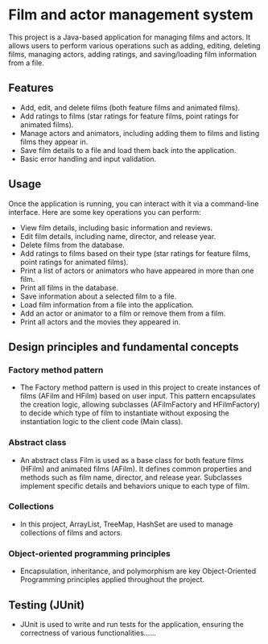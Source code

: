 # Film and actor management system
This project is a Java-based application for managing films and actors. It allows users to perform various operations such as adding, editing, deleting films, managing actors, adding ratings, and saving/loading film information from a file.

## Features
- Add, edit, and delete films (both feature films and animated films).
- Add ratings to films (star ratings for feature films, point ratings for animated films).
- Manage actors and animators, including adding them to films and listing films they appear in.
- Save film details to a file and load them back into the application.
- Basic error handling and input validation.

## Usage
Once the application is running, you can interact with it via a command-line interface. Here are some key operations you can perform:
- View film details, including basic information and reviews.
- Edit film details, including name, director, and release year.
- Delete films from the database.
- Add ratings to films based on their type (star ratings for feature films, point ratings for animated films).
- Print a list of actors or animators who have appeared in more than one film.
- Print all films in the database.
- Save information about a selected film to a file.
- Load film information from a file into the application.
- Add an actor or animator to a film or remove them from a film.
- Print all actors and the movies they appeared in.

## Design principles and fundamental concepts 
### Factory method pattern
- The Factory method pattern is used in this project to create instances of films (AFilm and HFilm) based on user input. This pattern encapsulates the creation logic, allowing subclasses (AFilmFactory and HFilmFactory) to decide which type of film to instantiate without exposing the instantiation logic to the client code (Main class).
### Abstract class
- An abstract class Film is used as a base class for both feature films (HFilm) and animated films (AFilm). It defines common properties and methods such as film name, director, and release year. Subclasses implement specific details and behaviors unique to each type of film.
### Collections  
- In this project, ArrayList, TreeMap, HashSet are used to manage collections of films and actors.
### Object-oriented programming principles  
- Encapsulation, inheritance, and polymorphism are key Object-Oriented Programming principles applied throughout the project.

## Testing (JUnit)
- JUnit is used to write and run tests for the application, ensuring the correctness of various functionalities......

